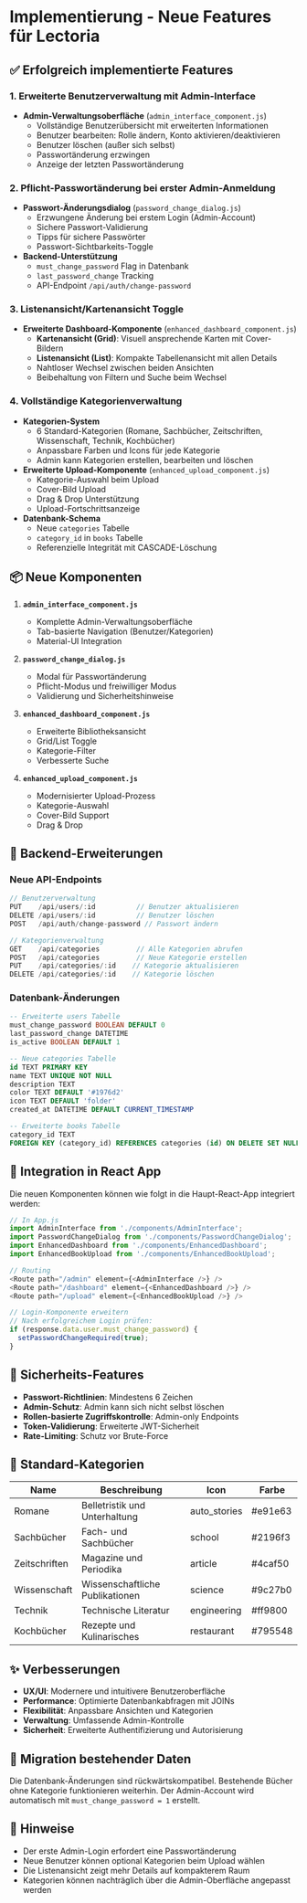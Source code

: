 # Implementierung - Neue Features für Lectoria

## ✅ Erfolgreich implementierte Features

### 1. **Erweiterte Benutzerverwaltung mit Admin-Interface**
- **Admin-Verwaltungsoberfläche** (`admin_interface_component.js`)
  - Vollständige Benutzerübersicht mit erweiterten Informationen
  - Benutzer bearbeiten: Rolle ändern, Konto aktivieren/deaktivieren
  - Benutzer löschen (außer sich selbst)
  - Passwortänderung erzwingen
  - Anzeige der letzten Passwortänderung

### 2. **Pflicht-Passwortänderung bei erster Admin-Anmeldung**
- **Passwort-Änderungsdialog** (`password_change_dialog.js`)
  - Erzwungene Änderung bei erstem Login (Admin-Account)
  - Sichere Passwort-Validierung
  - Tipps für sichere Passwörter
  - Passwort-Sichtbarkeits-Toggle
- **Backend-Unterstützung**
  - `must_change_password` Flag in Datenbank
  - `last_password_change` Tracking
  - API-Endpoint `/api/auth/change-password`

### 3. **Listenansicht/Kartenansicht Toggle**
- **Erweiterte Dashboard-Komponente** (`enhanced_dashboard_component.js`)
  - **Kartenansicht (Grid)**: Visuell ansprechende Karten mit Cover-Bildern
  - **Listenansicht (List)**: Kompakte Tabellenansicht mit allen Details
  - Nahtloser Wechsel zwischen beiden Ansichten
  - Beibehaltung von Filtern und Suche beim Wechsel

### 4. **Vollständige Kategorienverwaltung**
- **Kategorien-System**
  - 6 Standard-Kategorien (Romane, Sachbücher, Zeitschriften, Wissenschaft, Technik, Kochbücher)
  - Anpassbare Farben und Icons für jede Kategorie
  - Admin kann Kategorien erstellen, bearbeiten und löschen
- **Erweiterte Upload-Komponente** (`enhanced_upload_component.js`)
  - Kategorie-Auswahl beim Upload
  - Cover-Bild Upload
  - Drag & Drop Unterstützung
  - Upload-Fortschrittsanzeige
- **Datenbank-Schema**
  - Neue `categories` Tabelle
  - `category_id` in `books` Tabelle
  - Referenzielle Integrität mit CASCADE-Löschung

## 📦 Neue Komponenten

1. **`admin_interface_component.js`**
   - Komplette Admin-Verwaltungsoberfläche
   - Tab-basierte Navigation (Benutzer/Kategorien)
   - Material-UI Integration

2. **`password_change_dialog.js`**
   - Modal für Passwortänderung
   - Pflicht-Modus und freiwilliger Modus
   - Validierung und Sicherheitshinweise

3. **`enhanced_dashboard_component.js`**
   - Erweiterte Bibliotheksansicht
   - Grid/List Toggle
   - Kategorie-Filter
   - Verbesserte Suche

4. **`enhanced_upload_component.js`**
   - Modernisierter Upload-Prozess
   - Kategorie-Auswahl
   - Cover-Bild Support
   - Drag & Drop

## 🔧 Backend-Erweiterungen

### Neue API-Endpoints

```javascript
// Benutzerverwaltung
PUT    /api/users/:id          // Benutzer aktualisieren
DELETE /api/users/:id          // Benutzer löschen
POST   /api/auth/change-password // Passwort ändern

// Kategorienverwaltung
GET    /api/categories         // Alle Kategorien abrufen
POST   /api/categories         // Neue Kategorie erstellen
PUT    /api/categories/:id    // Kategorie aktualisieren
DELETE /api/categories/:id    // Kategorie löschen
```

### Datenbank-Änderungen

```sql
-- Erweiterte users Tabelle
must_change_password BOOLEAN DEFAULT 0
last_password_change DATETIME
is_active BOOLEAN DEFAULT 1

-- Neue categories Tabelle
id TEXT PRIMARY KEY
name TEXT UNIQUE NOT NULL
description TEXT
color TEXT DEFAULT '#1976d2'
icon TEXT DEFAULT 'folder'
created_at DATETIME DEFAULT CURRENT_TIMESTAMP

-- Erweiterte books Tabelle
category_id TEXT
FOREIGN KEY (category_id) REFERENCES categories (id) ON DELETE SET NULL
```

## 🚀 Integration in React App

Die neuen Komponenten können wie folgt in die Haupt-React-App integriert werden:

```javascript
// In App.js
import AdminInterface from './components/AdminInterface';
import PasswordChangeDialog from './components/PasswordChangeDialog';
import EnhancedDashboard from './components/EnhancedDashboard';
import EnhancedBookUpload from './components/EnhancedBookUpload';

// Routing
<Route path="/admin" element={<AdminInterface />} />
<Route path="/dashboard" element={<EnhancedDashboard />} />
<Route path="/upload" element={<EnhancedBookUpload />} />

// Login-Komponente erweitern
// Nach erfolgreichem Login prüfen:
if (response.data.user.must_change_password) {
  setPasswordChangeRequired(true);
}
```

## 🔐 Sicherheits-Features

- **Passwort-Richtlinien**: Mindestens 6 Zeichen
- **Admin-Schutz**: Admin kann sich nicht selbst löschen
- **Rollen-basierte Zugriffskontrolle**: Admin-only Endpoints
- **Token-Validierung**: Erweiterte JWT-Sicherheit
- **Rate-Limiting**: Schutz vor Brute-Force

## 📝 Standard-Kategorien

| Name | Beschreibung | Icon | Farbe |
|------|-------------|------|--------|
| Romane | Belletristik und Unterhaltung | auto_stories | #e91e63 |
| Sachbücher | Fach- und Sachbücher | school | #2196f3 |
| Zeitschriften | Magazine und Periodika | article | #4caf50 |
| Wissenschaft | Wissenschaftliche Publikationen | science | #9c27b0 |
| Technik | Technische Literatur | engineering | #ff9800 |
| Kochbücher | Rezepte und Kulinarisches | restaurant | #795548 |

## ✨ Verbesserungen

- **UX/UI**: Modernere und intuitivere Benutzeroberfläche
- **Performance**: Optimierte Datenbankabfragen mit JOINs
- **Flexibilität**: Anpassbare Ansichten und Kategorien
- **Verwaltung**: Umfassende Admin-Kontrolle
- **Sicherheit**: Erweiterte Authentifizierung und Autorisierung

## 🔄 Migration bestehender Daten

Die Datenbank-Änderungen sind rückwärtskompatibel. Bestehende Bücher ohne Kategorie funktionieren weiterhin. Der Admin-Account wird automatisch mit `must_change_password = 1` erstellt.

## 📌 Hinweise

- Der erste Admin-Login erfordert eine Passwortänderung
- Neue Benutzer können optional Kategorien beim Upload wählen
- Die Listenansicht zeigt mehr Details auf kompakterem Raum
- Kategorien können nachträglich über die Admin-Oberfläche angepasst werden